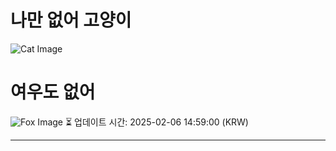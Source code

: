 
# 나만 없어 고양이

![Cat Image](https://cdn2.thecatapi.com/images/boq.jpg)

# 여우도 없어
![Fox Image](https://randomfox.ca/images/30.jpg)
⏳ 업데이트 시간: 2025-02-06 14:59:00 (KRW)

---
